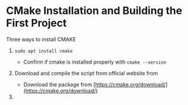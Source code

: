 # CMake Installation and Building the First Project

Three ways to install CMAKE

1. `sudo apt install cmake`
    - Confirm if cmake is installed properly with `cmake --version`

2. Download and compile the script from official website from
    - Download the package from [https://cmake.org/download/](https://cmake.org/download/)

3. 